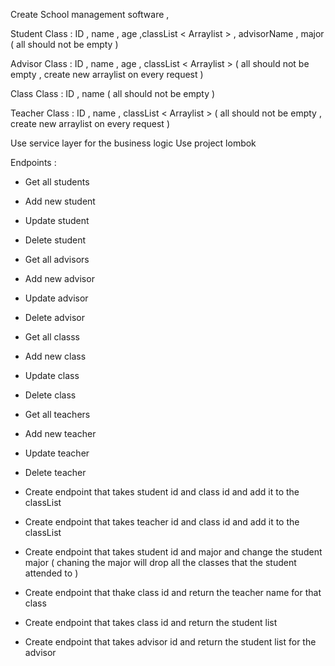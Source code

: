 
Create School management  software   ,

Student Class :
ID , name , age ,classList < Arraylist > , advisorName , major ( all should not be empty )

Advisor Class :
ID , name , age , classList < Arraylist > ( all should not be empty , create new arraylist on every request )

Class Class :
ID , name ( all should not be empty )

Teacher Class :
ID , name , classList < Arraylist > ( all should not be empty , create new arraylist on every request )

Use service layer for the business logic
Use project lombok 

Endpoints :

- Get all students
- Add new student
- Update student
- Delete student

- Get all advisors
- Add new advisor
- Update advisor
- Delete advisor

- Get all classs
- Add new class
- Update class
- Delete class

- Get all teachers
- Add new teacher
- Update teacher
- Delete teacher


- Create endpoint that takes student id and class id and add it to the classList
- Create endpoint that takes teacher id and class id and add it to the classList
- Create endpoint that takes student id and major and change the student major ( chaning the major will drop all the classes that the student attended to )
- Create endpoint that thake class id and return the teacher name for that class
- Create endpoint that takes class id and return the student list 
- Create endpoint that takes advisor id and return the student list for the advisor 
